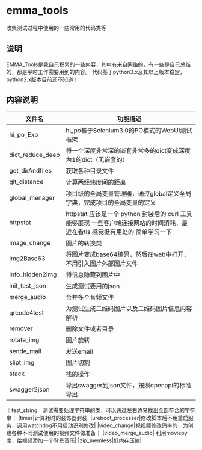 # emma_tools

收集测试过程中使用的一些常用的代码类等
## 说明

EMMA_Tools是我自己积累的一些内容，其中有来自网络的，有一些是自己总结的，都是平时工作需要用到的内容。
代码基于python3.x及其以上版本稳定，python2.x版本目前还不知道！
## 内容说明


|  文件名   | 功能描述  |
|  ----  | ----  |
|hi_po_Exp  | hi_po基于Selenium3.0的PO模式的WebUI测试框架 |
|dict_reduce_deep  | 将一个深度非常深的嵌套非常多的dict变成深度为1的dict（无嵌套的） |
|get_dirAndfiles|获取各种目录文件|
|git_distance|计算两经纬度间的距离|
|global_menager|项目级的全局变量管理器，通过global定义全局字典，完成项目的全局变量的定义|
|httpstat|httpstat 应该是一个 python 封装后的 curl 工具能够展现 一些客户端连接网站的时间消耗，最近在看tls 感觉挺有用处的 简单学习一下|
|image_change|图片的转换类|
|img2Base63|将图片变成base64编码，然后在web中打开，不用引入图片外部图片文件|
|info_hidden2img|将信息隐藏到图片中|
|init_test_json|生成测试要用的json|
|merge_audio|合并多个音频文件|
|qrcode4test|为测试生成二维码图片以及二维码图片信息内容解析|
|remover|删除文件或者目录|
|rotate_img|图片旋转|
|sende_mail|发送email|
|slipt_img|图片切割|
|stack|栈的操作｜
|swagger2json|导出swagger到json文件，按照openapi的标准导出|
｜test_string｜测试需要处理字符串的类，可以通过左右边界找出全部符合的字符串｜
|timer|计算耗时的装饰器封装|
|ureboot_processer|修改脚本后不用重启服务，调用watchdog不用启动识别修改|
|video_change|视视频修改码率的，为创建各种不同测试使用的视频文件做准备｜
|video_merge_audio| 利用moviepy库，给视频添加一个背景音乐|
|zip_memless|低内存压缩|